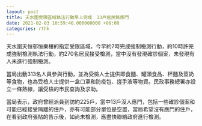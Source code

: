 ```yaml
---
layout: post
title: 天水圍受限區域執法行動早上完成　13戶居民無應門
date: 2021-02-03 10:59:40.000000000 +08:00
categories: rthk
---
```


天水圍天恒邨恒樂樓的指定受限區域，今早約7時完成強制檢測行動，約10時許完成強制檢測執法行動，約270名居民接受檢測，當中沒有發現確診個案，未發現有人未進行強制檢測。

當局出動313名人員參與行動，並為受檢人士提供即食麵、罐頭食品、杯麵及荳奶等食物，也為受檢人士提供一盒口罩和防疫包、搓手液等物資。民政事務總署亦設立一條熱線，讓受檢的市民查詢及求助。

當局表示，政府曾經派員到訪約225戶，當中13戶沒人應門，包括一些確診個案和可能已經接受隔離的住戶，亦有可能部分單位是空置，當局希望沒有應門的住戶，在看到政府張貼的告示後，如尚未檢測，應盡快聯絡政府進行檢測。
